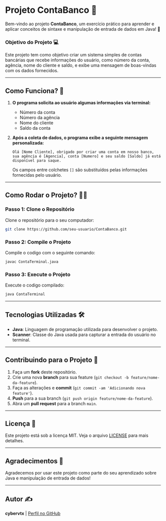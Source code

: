 # Projeto ContaBanco 🚀

Bem-vindo ao projeto **ContaBanco**, um exercício prático para aprender e aplicar conceitos de sintaxe e manipulação de entrada de dados em Java! 🏦

### Objetivo do Projeto 💻

Este projeto tem como objetivo criar um sistema simples de contas bancárias que recebe informações do usuário, como número da conta, agência, nome do cliente e saldo, e exibe uma mensagem de boas-vindas com os dados fornecidos.

---

## Como Funciona? 🤔

1. **O programa solicita ao usuário algumas informações via terminal:**
   - Número da conta
   - Número da agência
   - Nome do cliente
   - Saldo da conta
   
2. **Após a coleta de dados, o programa exibe a seguinte mensagem personalizada:**

    ```
    Olá [Nome Cliente], obrigado por criar uma conta em nosso banco, sua agência é [Agencia], conta [Numero] e seu saldo [Saldo] já está disponível para saque.
    ```

   Os campos entre colchetes `[]` são substituídos pelas informações fornecidas pelo usuário.

---

## Como Rodar o Projeto? 🏃‍♂️

### Passo 1: Clone o Repositório

Clone o repositório para o seu computador:

```bash
git clone https://github.com/seu-usuario/ContaBanco.git
```

### Passo 2: Compile o Projeto

Compile o codigo com o seguinte comando:

```bash
javac ContaTerminal.java
```

### Passo 3: Execute o Projeto

Execute o codigo compilado:

```bash
java ContaTerminal
```

---

## Tecnologias Utilizadas 🛠️

- **Java**: Linguagem de programação utilizada para desenvolver o projeto.
- **Scanner**: Classe do Java usada para capturar a entrada do usuário no terminal.

---

## Contribuindo para o Projeto 🤝

1. Faça um **fork** deste repositório.
2. Crie uma nova **branch** para sua feature (`git checkout -b feature/nome-da-feature`).
3. Faça as alterações e **commit** (`git commit -am 'Adicionando nova feature'`).
4. **Push** para a sua branch (`git push origin feature/nome-da-feature`).
5. Abra um **pull request** para a branch `main`.

---

## Licença 📄

Este projeto está sob a licença MIT. Veja o arquivo [LICENSE](LICENSE) para mais detalhes.

---

## Agradecimentos 🙏

Agradecemos por usar este projeto como parte do seu aprendizado sobre Java e manipulação de entrada de dados!

---

## Autor ✍️

**cybervtx** | [Perfil no GitHub](https://github.com/cybervtx)



